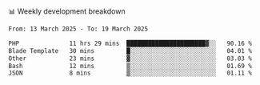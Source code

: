 📊 Weekly development breakdown
<!--START_SECTION:waka-->

```txt
From: 13 March 2025 - To: 19 March 2025

PHP              11 hrs 29 mins  ██████████████████████▓░░   90.16 %
Blade Template   30 mins         █░░░░░░░░░░░░░░░░░░░░░░░░   04.01 %
Other            23 mins         ▓░░░░░░░░░░░░░░░░░░░░░░░░   03.03 %
Bash             12 mins         ▒░░░░░░░░░░░░░░░░░░░░░░░░   01.69 %
JSON             8 mins          ▒░░░░░░░░░░░░░░░░░░░░░░░░   01.11 %
```

<!--END_SECTION:waka-->
